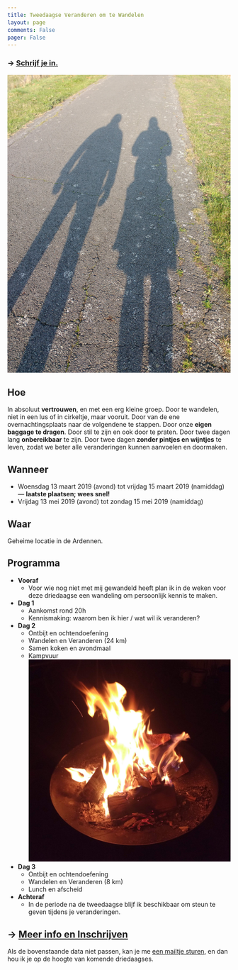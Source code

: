 ```yaml
---
title: Tweedaagse Veranderen om te Wandelen
layout: page
comments: False
pager: False
---
```


### → [Schrijf je in.](/h/form_2daagse.html)


![Wandelen](/images/schaduwen.jpg)

## Hoe
In absoluut **vertrouwen**, en met een erg kleine groep. 
Door te wandelen, niet in een lus of in cirkeltje, maar vooruit. 
Door van de ene overnachtingsplaats naar de volgendene te stappen. Door onze **eigen baggage te dragen**.
Door stil te zijn en ook door te praten. 
Door twee dagen lang **onbereikbaar** te zijn. 
Door twee dagen **zonder pintjes en wijntjes** te leven, zodat we beter alle veranderingen kunnen aanvoelen en doormaken.

## Wanneer

* Woensdag 13 maart 2019 (avond) tot vrijdag 15 maart 2019 (namiddag) — **laatste plaatsen; wees snel!**
* Vrijdag 13 mei 2019 (avond) tot zondag 15 mei 2019 (namiddag)

## Waar
Geheime locatie in de Ardennen.

## Programma

* **Vooraf** 
    * Voor wie nog niet met mij gewandeld heeft plan ik in de weken voor deze driedaagse een wandeling om persoonlijk kennis te maken.
* **Dag 1**
    * Aankomst rond 20h  
    * Kennismaking: waarom ben ik hier / wat wil ik veranderen?
* **Dag 2**
    * Ontbijt en ochtendoefening 
    * Wandelen en Veranderen (24 km)
    * Samen koken en avondmaal
    * Kampvuur ![Kampvuur](/images/vuur.jpg)
* **Dag 3**
    * Ontbijt en ochtendoefening
    * Wandelen en Veranderen (8 km)
    * Lunch en afscheid
* **Achteraf** 
    * In de periode na de tweedaagse blijf ik beschikbaar om steun te geven tijdens je veranderingen.

## → [Meer info en Inschrijven](/h/form_2daagse.html)

Als de bovenstaande data niet passen, kan je me [een mailtje sturen](mailto:philippe@randori.be), en dan hou ik je op de hoogte van komende driedaagses.